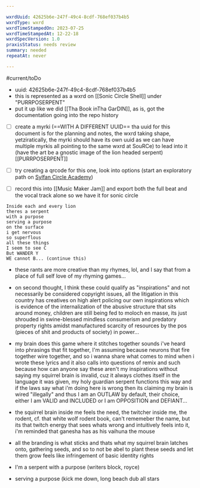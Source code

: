 ```yaml
---

wxrdUuid: 42625b6e-247f-49c4-8cdf-768ef037b4b5
wxrdType: wxrd
wxrdTimeStampedOn: 2023-07-25
wxrdTimeStampedAt: 12-22-18
wxrdSpecVersion: 1.0
praxisStatus: needs review 
summary: needed
repeatAt: never

---
```


#current/toDo 

- uuid: 42625b6e-247f-49c4-8cdf-768ef037b4b5
- this is represented as a wxrd on [[Sonic Circle Shell]] under "PURRPOSERPENT"
- put it up like we did [[Tha Book inTha GarDIN]], as is, got the documentation going into the repo history

- [ ] create a myrki (==WITH A DIFFERENT UUID== tha uuid for this document is for the planning and notes, the wxrd taking shape, yetziratically, the myrki should have its own uuid as we can have multiple myrkis all pointing to the same wxrd at SouRCe) to lead into it (have the art be a gnostic image of the lion headed serpent) [[PURRPOSERPENT]]
- [ ] try creating a qrcode for this one, look into options (start an exploratory path on [Sylfan Circle Academy](https://antiquarian-cup.netlify.app/))
- [ ] record this into [[Music Maker Jam]] and export both the full beat and the vocal track alone so we have it for sonic circle


```
Inside each and every lion 
theres a serpent 
with a purpose 
serving a purpose
on the surface 
i get nervous
so superflous 
all these things
I seem to see C 
But WANDER Y 
WE cannot B... (continue this)
```

- these rants are more creative than my rhymes, lol, and I say that from a place of full self love of my rhyming games...

- on second thought, I think these could qualify as "inspirations" and not necessarily be considered copyright issues, all the litigation in this country has creatives on high alert policing our own inspirations which is evidence of the internalization of the abusive structure that sits around money, children are still being fed to moloch en masse, its just shrouded in swine-blessed mindless consumerism and predatory property rights amidst manufactured scarcity of resources by the pos (pieces of shit and products of society) in power...

- my brain does this game where it stitches together sounds i've heard into phrasings that fit together, I'm assuming because neurons that fire together wire together, and so i wanna share what comes to mind when i wrote these lyrics and it also calls into questions of remix and such because how can anyone say these aren't my inspirations without saying my squirrel brain is invalid, cuz it always clothes itself in the language it was given, my holy guardian serpent functions this way and if the laws say what i'm doing here is wrong then its claiming my brain is wired "illegally" and thus I am an OUTLAW by default, their choice, either I am VALID and INCLUDED or I am OPPOSITION and DEFIANT...

- the squirrel brain inside me feels the need, the twitcher inside me, the rodent, cf. that white wolf rodent book, can't rememeber the name, but its that twitch energy that sees whats wrong and intuitively feels into it, i'm reminded that ganesha has as his vaihuna the mouse

- all the branding is what sticks and thats what my squirrel brain latches onto, gathering seeds, and so to not be abel to plant these seeds and let them grow feels like infringement of basic identity rights

- I'm a serpent with a purpose (writers block, royce)

- serving a purpose (kick me down, long beach dub all stars
